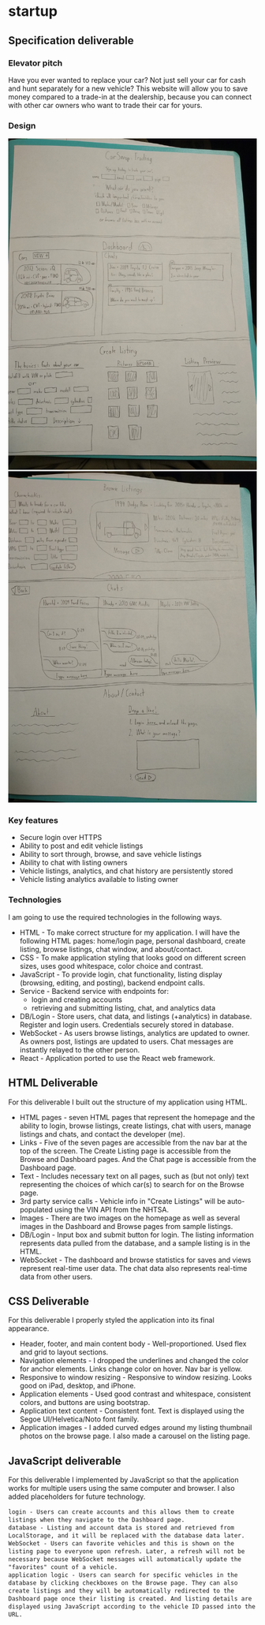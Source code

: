 # startup
## Specification deliverable
### Elevator pitch

Have you ever wanted to replace your car? Not just sell your car for cash and hunt separately for a new vehicle? This website will allow you to save money compared to a trade-in at the dealership, because you can connect with other car owners who want to trade their car for yours.

### Design

![First three HTML pages](images/specs_front.jpg)
![Last three HTML pages](images/specs_back.jpg)


### Key features

- Secure login over HTTPS
- Ability to post and edit vehicle listings
- Ability to sort through, browse, and save vehicle listings
- Ability to chat with listing owners
- Vehicle listings, analytics, and chat history are persistently stored
- Vehicle listing analytics available to listing owner

### Technologies

I am going to use the required technologies in the following ways.

- HTML - To make correct structure for my application. I will have the following HTML pages: home/login page, personal dashboard, create listing, browse listings, chat window, and about/contact.
- CSS - To make application styling that looks good on different screen sizes, uses good whitespace, color choice and contrast.
- JavaScript - To provide login, chat functionality, listing display (browsing, editing, and posting), backend endpoint calls.
- Service - Backend service with endpoints for:
  - login and creating accounts
  - retrieving and submitting listing, chat, and analytics data
- DB/Login - Store users, chat data, and listings (+analytics) in database. Register and login users. Credentials securely stored in database.
- WebSocket - As users browse listings, analytics are updated to owner. As owners post, listings are updated to users. Chat messages are instantly relayed to the other person.
- React - Application ported to use the React web framework.

## HTML Deliverable

For this deliverable I built out the structure of my application using HTML.
- HTML pages - seven HTML pages that represent the homepage and the ability to login, browse listings, create listings, chat with users, manage listings and chats, and contact the developer (me).
- Links - Five of the seven pages are accessible from the nav bar at the top of the screen. The Create Listing page is accessible from the Browse and Dashboard pages. And the Chat page is accessible from the Dashboard page.
- Text - Includes necessary text on all pages, such as (but not only) text representing the choices of which car(s) to search for on the Browse page.
- 3rd party service calls - Vehicle info in "Create Listings" will be auto-populated using the VIN API from the NHTSA.
- Images - There are two images on the homepage as well as several images in the Dashboard and Browse pages from sample listings.
- DB/Login - Input box and submit button for login. The listing information represents data pulled from the database, and a sample listing is in the HTML.
- WebSocket - The dashboard and browse statistics for saves and views represent real-time user data. The chat data also represents real-time data from other users.

## CSS Deliverable

For this deliverable I properly styled the application into its final appearance.

- Header, footer, and main content body - Well-proportioned. Used flex and grid to layout sections.
- Navigation elements - I dropped the underlines and changed the color for anchor elements. Links change color on hover. Nav bar is yellow.
- Responsive to window resizing - Responsive to window resizing. Looks good on iPad, desktop, and iPhone.
- Application elements - Used good contrast and whitespace, consistent colors, and buttons are using bootstrap.
- Application text content - Consistent font. Text is displayed using the Segoe UI/Helvetica/Noto font family.
- Application images - I added curved edges around my listing thumbnail photos on the browse page. I also made a carousel on the listing page.

## JavaScript deliverable

For this deliverable I implemented by JavaScript so that the application works for multiple users using the same computer and browser. I also added placeholders for future technology.

    login - Users can create accounts and this allows them to create listings when they navigate to the Dashboard page.
    database - Listing and account data is stored and retrieved from LocalStorage, and it will be replaced with the database data later.
    WebSocket - Users can favorite vehicles and this is shown on the listing page to everyone upon refresh. Later, a refresh will not be necessary because WebSocket messages will automatically update the "favorites" count of a vehicle.
    application logic - Users can search for specific vehicles in the database by clicking checkboxes on the Browse page. They can also create listings and they will be automatically redirected to the Dashboard page once their listing is created. And listing details are displayed using JavaScript according to the vehicle ID passed into the URL.
